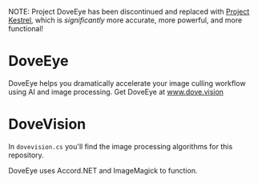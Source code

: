 NOTE: Project DoveEye has been discontinued and replaced with [Project Kestrel](www.github.com/sanjaysonilv/projectkestrel), which is *significantly* more accurate, more powerful, and more functional! 

# DoveEye
DoveEye helps you dramatically accelerate your image culling workflow using AI and image processing. Get DoveEye at www.dove.vision 

# DoveVision

In ``dovevision.cs`` you'll find the image processing algorithms for this repository.

DoveEye uses Accord.NET and ImageMagick to function.
